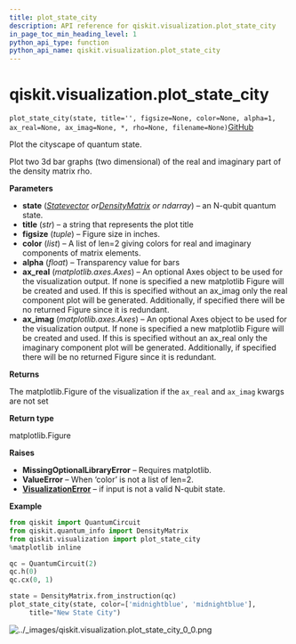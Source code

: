 ```yaml
---
title: plot_state_city
description: API reference for qiskit.visualization.plot_state_city
in_page_toc_min_heading_level: 1
python_api_type: function
python_api_name: qiskit.visualization.plot_state_city
---
```


# qiskit.visualization.plot\_state\_city

<span id="qiskit.visualization.plot_state_city" />

`plot_state_city(state, title='', figsize=None, color=None, alpha=1, ax_real=None, ax_imag=None, *, rho=None, filename=None)`[GitHub](https://github.com/qiskit/qiskit/tree/stable/0.20/qiskit/visualization/state_visualization.py "view source code")

Plot the cityscape of quantum state.

Plot two 3d bar graphs (two dimensional) of the real and imaginary part of the density matrix rho.

**Parameters**

*   **state** ([*Statevector*](qiskit.quantum_info.Statevector "qiskit.quantum_info.Statevector")  *or*[*DensityMatrix*](qiskit.quantum_info.DensityMatrix "qiskit.quantum_info.DensityMatrix") *or ndarray*) – an N-qubit quantum state.
*   **title** (*str*) – a string that represents the plot title
*   **figsize** (*tuple*) – Figure size in inches.
*   **color** (*list*) – A list of len=2 giving colors for real and imaginary components of matrix elements.
*   **alpha** (*float*) – Transparency value for bars
*   **ax\_real** (*matplotlib.axes.Axes*) – An optional Axes object to be used for the visualization output. If none is specified a new matplotlib Figure will be created and used. If this is specified without an ax\_imag only the real component plot will be generated. Additionally, if specified there will be no returned Figure since it is redundant.
*   **ax\_imag** (*matplotlib.axes.Axes*) – An optional Axes object to be used for the visualization output. If none is specified a new matplotlib Figure will be created and used. If this is specified without an ax\_real only the imaginary component plot will be generated. Additionally, if specified there will be no returned Figure since it is redundant.

**Returns**

The matplotlib.Figure of the visualization if the `ax_real` and `ax_imag` kwargs are not set

**Return type**

matplotlib.Figure

**Raises**

*   **MissingOptionalLibraryError** – Requires matplotlib.
*   **ValueError** – When ‘color’ is not a list of len=2.
*   [**VisualizationError**](qiskit.visualization.VisualizationError "qiskit.visualization.VisualizationError") – if input is not a valid N-qubit state.

**Example**

```python
from qiskit import QuantumCircuit
from qiskit.quantum_info import DensityMatrix
from qiskit.visualization import plot_state_city
%matplotlib inline

qc = QuantumCircuit(2)
qc.h(0)
qc.cx(0, 1)

state = DensityMatrix.from_instruction(qc)
plot_state_city(state, color=['midnightblue', 'midnightblue'],
     title="New State City")
```

![../\_images/qiskit.visualization.plot\_state\_city\_0\_0.png](/images/api/qiskit/0.36/qiskit.visualization.plot_state_city_0_0.png)

